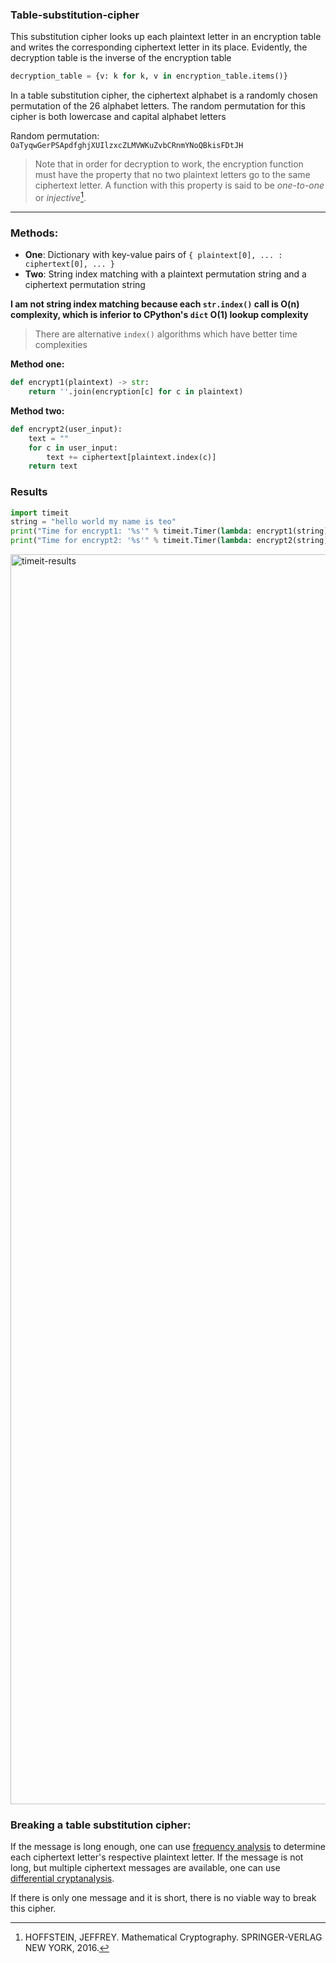 ### Table-substitution-cipher

This substitution cipher looks up each plaintext letter in an encryption table and writes the corresponding ciphertext letter in its place. Evidently, the decryption table is the inverse of the encryption table

```python ,ignore
decryption_table = {v: k for k, v in encryption_table.items()}
```

In a table substitution cipher, the ciphertext alphabet is a randomly chosen permutation of the 26 alphabet letters. The random permutation for this cipher is both lowercase and capital alphabet letters

Random permutation: `OaTyqwGerPSApdfghjXUIlzxcZLMVWKuZvbCRnmYNoQBkisFDtJH`

> Note that in order for decryption to work, the encryption function must have the property that no two plaintext letters go to the same ciphertext letter. A function with this property is said to be _one-to-one_ or _injective_[^1].

[^1]: HOFFSTEIN, JEFFREY. Mathematical Cryptography. SPRINGER-VERLAG NEW YORK, 2016. 

----------------------------------

### Methods: 
- **One**: Dictionary with key-value pairs of `{ plaintext[0], ... : ciphertext[0], ... }`
- **Two**: String index matching with a plaintext permutation string and a ciphertext permutation string

**I am not string index matching because each `str.index()` call is O(n) complexity, which is inferior to CPython's `dict` O(1) lookup complexity**

> There are alternative `index()` algorithms which have better time complexities


**Method one:**

```python 'ignore
def encrypt1(plaintext) -> str:
    return ''.join(encryption[c] for c in plaintext)
```

**Method two:**

```python 'ignore
def encrypt2(user_input):
    text = ""
    for c in user_input:
        text += ciphertext[plaintext.index(c)]
    return text
```

### Results

```python 'ignore
import timeit
string = "hello world my name is teo"
print("Time for encrypt1: '%s'" % timeit.Timer(lambda: encrypt1(string)).timeit(1))
print("Time for encrypt2: '%s'" % timeit.Timer(lambda: encrypt2(string)).timeit(1))
```

<img width="2000" alt="timeit-results" src="https://user-images.githubusercontent.com/114739901/208867172-090e809b-a8c5-4c7b-bd14-bc291efe30f3.png">

### Breaking a table substitution cipher:

If the message is long enough, one can use [frequency analysis](https://en.wikipedia.org/wiki/Frequency_analysis) to determine each ciphertext letter's respective plaintext letter. If the message is not long, but multiple ciphertext messages are available, one can use [differential cryptanalysis](https://en.wikipedia.org/wiki/Differential_cryptanalysis).

If there is only one message and it is short, there is no viable way to break this cipher.

